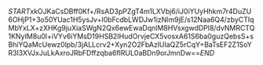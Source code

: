$START$xkOJKaCsDBff0Kf+/RsAD3pPZgT4m1LXVbj6/iJ0iYUyHhkm7r4DuZU6OHjP1+3o50YUac1H5ysJv+I0bFcdbLWDJw1izNlm9jE/s12Naa6Q4/zbyCTIqMbYxLX+zXHKg9juXiaSWgN2Qx6ewEwaDqnlM8HVsxgwdDPl8/dvNMRCTQ1KNyIM8u0l+iVYv6iYMsD19HSB2IHudOrvjeCX5vosxA61S6ba0guzQebsS+sBhiYQaMcUewz0lpb/3jALLcrv2+Xyn2O2FbAzlUIaQZ5rCqY+BaTsEF2Z1SoYR3l3XVJxJuLkAxroJRbFDffzqba6flRUL0aBDn9orJmnDw==$END$